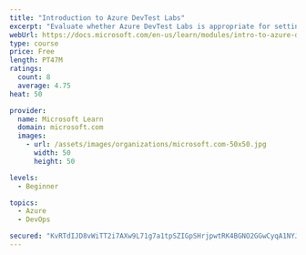 ```yaml
---
title: "Introduction to Azure DevTest Labs"
excerpt: "Evaluate whether Azure DevTest Labs is appropriate for setting up virtual machine environments for your team."
webUrl: https://docs.microsoft.com/en-us/learn/modules/intro-to-azure-devtest-labs/
type: course
price: Free
length: PT47M
ratings:
  count: 8
  average: 4.75
heat: 50

provider:
  name: Microsoft Learn
  domain: microsoft.com
  images:
    - url: /assets/images/organizations/microsoft.com-50x50.jpg
      width: 50
      height: 50

levels:
  - Beginner

topics:
  - Azure
  - DevOps

secured: "KvRTdIJD8vWiTT2i7AXw9L71g7a1tpSZIGpSHrjpwtRK4BGNO2GGwCyqA1NYJxJ0O0DLagQUitc1A+VLKdA1vMgT9iV069w5siEcJsMpt0zvRqQ6MSIBHksjI74CbCds4STZXwE5XR28qWXJuEBlXxips3aISBMxwqLGdtcb5NXOkfO25ZRf9geRob3U8vJ6/A4a+nKzup4FODkPK3VZgHz4NXYiEFZmEVX84c7YVIwRmdpPwDzpfaXtdUfYXAfAb2F6kCYDSkGAT+klIVWb5jYUZjH8Nmclsdtfv8S0h+IiGu3wDBSmZ/2HuAMST0xzsnWsnxgAO/jDEoldXNbUc6wyWktX/WFLCSkR+qbpBZM+wZ3NzIal1hDUgq0dXaCZL7CrwKM7HvB1Ghhf0aDjqcfeCACM9NgQsBbTo6sxaiQ=;7Ccy7/SKM0Ajgfe8ke0oNg=="
---
```


